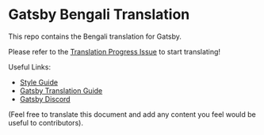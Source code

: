 
# Gatsby Bengali Translation

This repo contains the Bengali translation for Gatsby.

Please refer to the [Translation Progress Issue](https://github.com/gatsbyjs/gatsby-bn/issues/1) to start translating!

Useful Links:

* [Style Guide](/style-guide.md)
* [Gatsby Translation Guide](https://www.gatsbyjs.com/contributing/gatsby-docs-translation-guide/)
* [Gatsby Discord](https://gatsby.dev/discord)

(Feel free to translate this document and add any content you feel would be useful to contributors).
  
